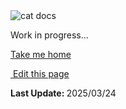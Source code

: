 <script setup>
    import Docs from "@lesli-dev/components/lesli-working.vue"
</script>
<Docs />
<section class="lesli-parche-working">
    <img alt="cat docs" src="/images/cats/dev.png" />
    <p>Work in progress...</p>
    <a href="/">Take me home</a>
</section>

<section class="lesli-markdown-info">
    <p><a target="blank" href="https://github.com/LesliTech/LesliSupport/tree/master/docs/tasks.md"><i class="ri-external-link-fill"></i>&nbsp;Edit this page</a><p/>
    <p><b>Last Update: </b>2025/03/24</p>
</section>

<!-- This code was automatically generated -->
<!-- to update this docs please run rake docs:build -->

